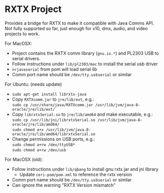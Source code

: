 # RXTX Project

Provides a bridge for RXTX to make it compatible with Java Comms API.  
Not fully supported so far, just enough for x10, dmx, audio, and video projects to work.  

For MacOSX:
- Project contains the RXTX comm library (`gnu.io.*`) and PL2303 USB to serial drivers.
- Follow instructions under `lib/pl2303/mac` to install the serial usb driver
- `nrjavaserial` from pom will load serial lib  
- Comm port name should be `/dev/tty.usbserial` or similar

For Ubuntu: (needs update)
- `sudo apt-get install librxtx-java`
- Copy `RXTXcomm.jar` to `jre/lib/ext`, e.g.:  
  `sudo cp /usr/share/java/RXTXcomm.jar /usr/lib/jvm/java-8-oracle/jre/lib/ext/`
- Copy `librxtxSerial.so` to `jre/lib/amd64` and make executable, e.g.:  
  `sudo cp /usr/lib/jni/librxtxSerial.so /usr/lib/jvm/java-8-oracle/jre/lib/amd64/`  
  `sudo chmod a+x /usr/lib/jvm/java-8-oracle/jre/lib/amd64/librxtxSerial.so`
- Change permissions on USB ports, e.g.:  
  `sudo chmod a+rw /dev/ttyUSB*`  
  `sudo chmod a+rw /dev/usb`

  
For MacOSX (old):
- Follow instructions under `lib/qbang` to install gnu rxtx jar and jni library
  - Update `ceri-pom/pom.xml` to reference the rxtx version
- Comm port name should be `/dev/tty.usbserial` or similar
- Can ignore the warning "RXTX Version mismatch"

  